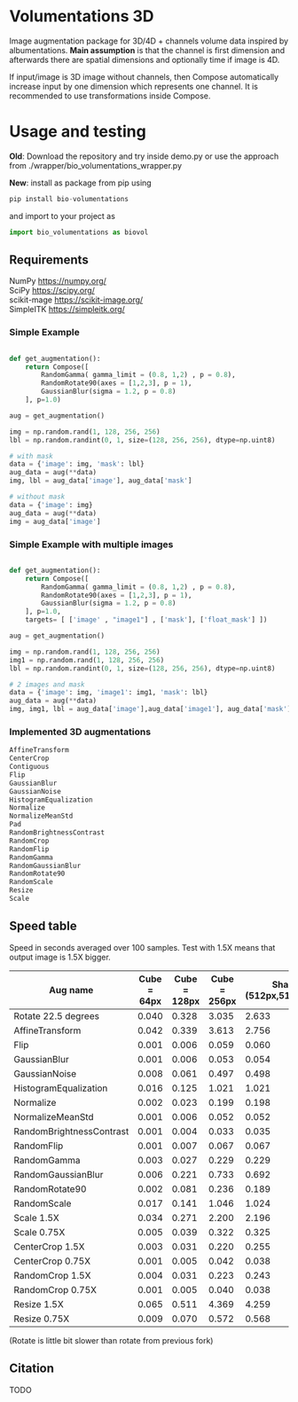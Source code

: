 # Volumentations 3D

Image augmentation package for 3D/4D + channels volume data inspired by albumentations.
**Main assumption** is that the channel is first dimension and afterwards there are spatial dimensions and optionally time if image is 4D.


If input/image is 3D image without channels, then Compose automatically increase input by one dimension which represents one channel. It is recommended to use transformations inside Compose.   


# Usage and testing

**Old**: Download the repository and try inside demo.py or use the approach from ./wrapper/bio_volumentations_wrapper.py

**New**: install as package from pip using
```python
pip install bio-volumentations
```
and import to your project as
```python
import bio_volumentations as biovol
```

## Requirements

NumPy       https://numpy.org/ <br> 
SciPy       https://scipy.org/ <br>
scikit-mage https://scikit-image.org/ <br>
SimpleITK   https://simpleitk.org/ <br>


### Simple Example

```python

def get_augmentation():
    return Compose([
        RandomGamma( gamma_limit = (0.8, 1,2) , p = 0.8),
        RandomRotate90(axes = [1,2,3], p = 1),
        GaussianBlur(sigma = 1.2, p = 0.8)
    ], p=1.0)

aug = get_augmentation()

img = np.random.rand(1, 128, 256, 256)
lbl = np.random.randint(0, 1, size=(128, 256, 256), dtype=np.uint8)

# with mask
data = {'image': img, 'mask': lbl}
aug_data = aug(**data)
img, lbl = aug_data['image'], aug_data['mask']

# without mask
data = {'image': img}
aug_data = aug(**data)
img = aug_data['image']

```


### Simple Example with multiple images

```python

def get_augmentation():
    return Compose([
        RandomGamma( gamma_limit = (0.8, 1,2) , p = 0.8),
        RandomRotate90(axes = [1,2,3], p = 1),
        GaussianBlur(sigma = 1.2, p = 0.8)
    ], p=1.0, 
    targets= [ ['image' , "image1"] , ['mask'], ['float_mask'] ])

aug = get_augmentation()

img = np.random.rand(1, 128, 256, 256)
img1 = np.random.rand(1, 128, 256, 256)
lbl = np.random.randint(0, 1, size=(128, 256, 256), dtype=np.uint8)

# 2 images and mask
data = {'image': img, 'image1': img1, 'mask': lbl}
aug_data = aug(**data)
img, img1, lbl = aug_data['image'],aug_data['image1'], aug_data['mask']


```

### Implemented 3D augmentations

```python
AffineTransform 
CenterCrop 
Contiguous 
Flip 
GaussianBlur 
GaussianNoise 
HistogramEqualization 
Normalize 
NormalizeMeanStd 
Pad 
RandomBrightnessContrast 
RandomCrop 
RandomFlip 
RandomGamma 
RandomGaussianBlur 
RandomRotate90 
RandomScale 
Resize 
Scale
```


## Speed table

Speed in seconds averaged over 100 samples. Test with 1.5X means that output image is 1.5X bigger.

| Aug name | Cube = 64px | Cube = 128px | Cube = 256px | Shape = (512px,512px,64px) |
|----------|-------------|-------------|--------------|--------------|
| Rotate 22.5 degrees | 0.040  | 0.328 | 3.035 | 2.633 |
| AffineTransform | 0.042 | 0.339  | 3.613  | 2.756  |
| Flip | 0.001 | 0.006 | 0.059 | 0.060 |
| GaussianBlur | 0.001 | 0.006 | 0.053 | 0.054 | 
| GaussianNoise | 0.008 | 0.061 | 0.497 | 0.498 |  
| HistogramEqualization | 0.016 | 0.125 | 1.021 | 1.021 |  
| Normalize| 0.002 | 0.023 | 0.199 | 0.198 |  
| NormalizeMeanStd  | 0.001 | 0.006 | 0.052 | 0.052 |  
| RandomBrightnessContrast | 0.001 | 0.004 | 0.033| 0.035 |  
| RandomFlip| 0.001 | 0.007  |0.067 | 0.067 | 
| RandomGamma | 0.003 | 0.027 | 0.229 | 0.229  |  
| RandomGaussianBlur |0.006 | 0.221 | 0.733 | 0.692 |    
| RandomRotate90 | 0.002 | 0.081  | 0.236 | 0.189 |  
| RandomScale | 0.017 | 0.141 | 1.046 | 1.024 |  
| Scale 1.5X | 0.034 | 0.271 | 2.200 | 2.196 |  
| Scale 0.75X | 0.005 | 0.039 | 0.322 | 0.325 | 
| CenterCrop 1.5X | 0.003 | 0.031 | 0.220 | 0.255 |  
| CenterCrop 0.75X | 0.001 | 0.005 | 0.042 |  0.038 |  
| RandomCrop 1.5X | 0.004 | 0.031 | 0.223 | 0.243 |  
| RandomCrop 0.75X | 0.001 | 0.005 | 0.040 | 0.038 |  
| Resize 1.5X  | 0.065 | 0.511 | 4.369 | 4.259 |  
| Resize 0.75X | 0.009 | 0.070 | 0.572 | 0.568 |  


(Rotate is little bit slower than rotate from previous fork)

## Citation

TODO

